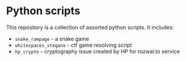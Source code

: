 # Python scripts
This repository is a collection of assorted python scripts. It includes:
+ `snake_rampage` - a snake game
+ `whitespaces_stegano` - ctf game resolving script
+ `hp_crypto` - cryptography issue created by HP for rozwal.to service
